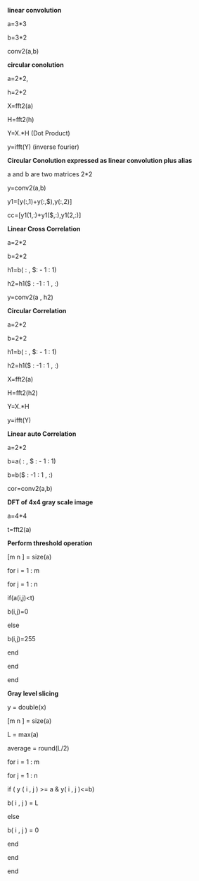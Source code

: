 **linear convolution**

a=3*3

b=3*2

conv2(a,b)



**circular conolution**

a=2*2, 

h=2*2



X=fft2(a)

H=fft2(h)

Y=X.*H (Dot Product)

y=ifft(Y)  (inverse fourier)



**Circular Conolution expressed as linear convolution plus alias**

a and b are two matrices 2*2

y=conv2(a,b)

y1=[y(:,1)+y(:,$),y(:,2)]

cc=[y1(1,:)+y1($,:),y1(2,:)]



**Linear Cross Correlation**

a=2*2

b=2*2

h1=b( : , $​: - 1 : ​1)

h2=h1($ : -1 : 1 , :)

y=conv2(a , h2)

**Circular Correlation**

a=2*2

b=2*2

h1=b( : , $​: - 1 : ​1)

h2=h1($ : -1 : 1 , :)

X=fft2(a)

H=fft2(h2)

Y=X.*H

y=ifft(Y)

**Linear auto Correlation**

a=2*2

b=a( : , $​ :  - 1 :​ 1)

b=b($ : -1 : 1 , :)

cor=conv2(a,b)



**DFT of 4x4 gray scale image**



a=4*4

t=fft2(a)



**Perform threshold operation**

[m n ] = size(a)

for i = 1 : m

for j = 1 : n

if(a(i,j)<t)

b(i,j)=0

else

b(i,j)=255

end

end

end

**Gray level slicing**

y = double(x)

[m n ] = size(a)

L = max(a)

average = round(L/2)

for i = 1 : m

for j = 1 : n

if ( y ( i , j ) >= a & y( i , j )<=b)

b( i , j ) = L

else

b( i , j ) = 0

end

end

end